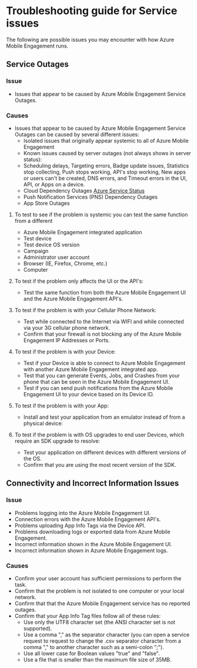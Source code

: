 <properties 
   pageTitle="Azure Mobile Engagement Troubleshooting Guide - Service" 
   description="Troubleshooting Guides for Azure Mobile Engagement" 
   services="mobile-engagement" 
   documentationCenter="" 
   authors="piyushjo" 
   manager="dwrede" 
   editor=""/>

<tags
   ms.service="mobile-engagement"
   ms.devlang="na"
   ms.topic="article"
   ms.tgt_pltfrm="mobile-multiple"
   ms.workload="mobile" 
   ms.date="06/18/2015"
   ms.author="piyushjo"/>

# Troubleshooting guide for Service issues

The following are possible issues you may encounter with how Azure Mobile Engagement runs.

## Service Outages

### Issue
- Issues that appear to be caused by Azure Mobile Engagement Service Outages.

### Causes
- Issues that appear to be caused by Azure Mobile Engagement Service Outages can be caused by several different issues:
    - Isolated issues that originally appear systemic to all of Azure Mobile Engagement
    - Known issues caused by server outages (not always shows in server status):
    - Scheduling delays, Targeting errors, Badge update issues, Statistics stop collecting, Push stops working, API's stop working, New apps or users can't be created, DNS errors, and Timeout errors in the UI, API, or Apps on a device.
    - Cloud Dependency Outages
[Azure Service Status](http://status.azure.com/)
    - Push Notification Services (PNS) Dependency Outages
    - App Store Outages

1) To test to see if the problem is systemic you can test the same function from a different
   
   - Azure Mobile Engagement integrated application
   - Test device
   - Test device OS version
   - Campaign
   - Administrator user account
   - Browser (IE, Firefox, Chrome, etc.)
   - Computer

2) To test if the problem only affects the UI or the API's:

   - Test the same function from both the Azure Mobile Engagement UI and the Azure Mobile Engagement API's.

3) To test if the problem is with your Cellular Phone Network:

   - Test while connected to the Internet via WIFI and while connected via your 3G cellular phone network.
   - Confirm that your firewall is not blocking any of the Azure Mobile Engagement IP Addresses or Ports.

4) To test if the problem is with your Device:

   - Test if your Device is able to connect to Azure Mobile Engagement with another Azure Mobile Engagement integrated app.
   - Test that you can generate Events, Jobs, and Crashes from your phone that can be seen in the Azure Mobile Engagement UI. 
   - Test if you can send push notifications from the Azure Mobile Engagement UI to your device based on its Device ID. 

5) To test if the problem is with your App:

   - Install and test your application from an emulator instead of from a physical device:
   
6) To test if the problem is with OS upgrades to end user Devices, which require an SDK upgrade to resolve:

   - Test your application on different devices with different versions of the OS.
   - Confirm that you are using the most recent version of the SDK.
 
## Connectivity and Incorrect Information Issues

### Issue
- Problems logging into the Azure Mobile Engagement UI.
- Connection errors with the Azure Mobile Engagement API's.
- Problems uploading App Info Tags via the Device API.
- Problems downloading logs or exported data from Azure Mobile Engagement.
- Incorrect information shown in the Azure Mobile Engagement UI.
- Incorrect information shown in Azure Mobile Engagement logs.

### Causes
* Confirm your user account has sufficient permissions to perform the task.
* Confirm that the problem is not isolated to one computer or your local network.
* Confirm that that the Azure Mobile Engagement service has no reported outages.
* Confirm that your App Info Tag files follow all of these rules:
    - Use only the UTF8 character set (the ANSI character set is not supported).
    - Use a comma "," as the separator character (you can open a service request to request to change the .csv separator character from a comma "," to another character such as a semi-colon ";").
    - Use all lower case for Boolean values "true" and "false".
    - Use a file that is smaller than the maximum file size of 35MB.
 
